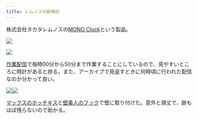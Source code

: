 ```yaml
---
title: レムノスの掛時計
---
```

株式会社タカタレムノスの[MONO Clock](https://www.amazon.co.jp/dp/B004UIT8BK)という製品。

![](https://lh4.googleusercontent.com/nBwR5k7IztnEjWlB0MO1Y7r2pNcWZ3o-WWRZy6WzWXOowTL7xWRgQU1fbuuCtvXY1bZKg-WpQiYvEoqL6wVxSdTzvXeW0y9rYXJDWYnPypTtyuJIZbVAdKUugbCiJPJmv9ijHFyjxn7Wj_vR-Q)

![](https://lh4.googleusercontent.com/WY4NILVbG6rHQ9iV8negYRGZwJ6Bv-7nUqms42MSrKCx2LfIAe4Vn3W32-e7L-Kgft7oilexqL5FySwSaeKhnvvWUCf5GR2q2g4hlfjkj5DiT_NmxzTVOZx16v05QvNv8KG2T_2mtMOscEYPIg)

[作業配信](https://www.youtube.com/channel/UC5s-KpSDGzxWPWNv94PnJHw)で毎時00分から50分まで作業することにしているので、見やすいところに時計があると捗る。また、アーカイブで見返すときに何時頃に行われた配信なのか分かって良い。

![](https://lh4.googleusercontent.com/_achCN8rFu1H3sAGxqYzkTFmP4ciVNULUn7OVzG2sHQdTqcLMve66xUYfSKm8XY6LjLYiIrc2DVYEZtFNH5umINxoLtt-AzkVxy08caMhYHDpt160C2nTICGwBKO_EHffZLYcl6ztvVGoFcfbw)![](https://lh6.googleusercontent.com/XibGVqMpGbyFBs35XEVQeP1Y4G-kBsniA7Td-oQM5QbF2T1lRQ16DZA-u3xx9RpDhbN5yplkh-85gHCPfwi4XSxfvkToKV2Gc6czkaxynjedUUdfxywBwB7XAT1pkzanZOKNOWPyg5XnXUUB5w)

[マックスのホッチキス](https://www.amazon.co.jp/dp/B000O9WRWG)と[壁美人のフック](https://www.amazon.co.jp/dp/B00CU78TDG)で壁に取り付けた。意外と頑丈で、跡もほぼ残らないので助かる。
